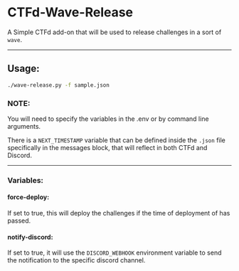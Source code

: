 # CTFd-Wave-Release
A Simple CTFd add-on that will be used to release challenges in a sort of `wave`.

---

## Usage:

```bash
./wave-release.py -f sample.json
```

### NOTE:
You will need to specify the variables in the .env or by command line arguments.

There is a `NEXT_TIMESTAMP` variable that can be defined inside the `.json` file specifically in the messages block, that will reflect in both CTFd and Discord.

---

### Variables:

#### force-deploy:
If set to true, this will deploy the challenges if the time of deployment of has passed.

#### notify-discord:
If set to true, it will use the `DISCORD_WEBHOOK` environment variable to send the notification to the specific discord channel.
